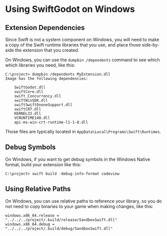 # Using SwiftGodot on Windows

## Extension Dependencies

Since Swift is not a system component on Windows, you will need to make a copy
of the Swift runtime libraries that you use, and place those side-by-side the
extension that you created.

On Windows, you can use the `dumpbin /dependents` command to see which which
libraries you need, like this:

```
C:\project> dumpbin /dependents MyExtension.dll
Image has the following dependencies:

    SwiftGodot.dll
    swiftCore.dll
    swift_Concurrency.dll
    swiftWinSDK.dll
    swiftSwiftOnoneSupport.dll
    swiftCRT.dll
    KERNEL32.dll
    VCRUNTIME140.dll
    api-ms-win-crt-runtime-l1-1-0.dll
```

Those files are typically located in `AppData\Local\Programs\Swift\Runtimes`.

## Debug Symbols

On Windows, if you want to get debug symbols in the Windows Native format, build
your extension like this:

```
C:\project> swift build -debug-info-format codeview 
```
## Using Relative Paths

On Windows, you can use relative paths to reference your library, so you do not
need to copy binaries to your game when making changes, like this:

```
windows.x86_64.release = "../../../project/.build/release/SandboxSwift.dll"
windows.x86_64.debug = "../../../project/.build/debug/SandboxSwift.dll"
```

